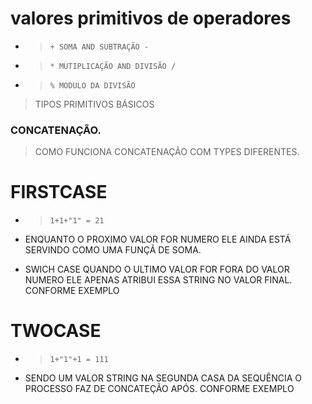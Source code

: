 # valores primitivos de operadores

- > `+ SOMA AND SUBTRAÇÃO -`
- > `* MUTIPLICAÇÃO AND DIVISÃO /`
- > `% MODULO DA DIVISÃO`

>TIPOS PRIMITIVOS BÁSICOS

### CONCATENAÇÃO.

>COMO FUNCIONA CONCATENAÇÃO COM TYPES DIFERENTES.

# FIRSTCASE

- >`1+1+"1" = 21`
- ENQUANTO O PROXIMO VALOR FOR NUMERO ELE AINDA ESTÁ SERVINDO
COMO UMA FUNÇÃ DE SOMA.

- SWICH CASE QUANDO O ULTIMO VALOR FOR FORA DO VALOR NUMERO ELE APENAS ATRIBUI ESSA STRING NO VALOR FINAL. CONFORME EXEMPLO

# TWOCASE

- >`1+"1"+1 = 111`
- SENDO UM VALOR STRING NA SEGUNDA CASA DA SEQUÊNCIA O PROCESSO FAZ DE CONCATEÇÃO APÓS. CONFORME EXEMPLO

